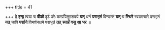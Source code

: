 +++
title = 41

+++
हे **इन्द्र** त्वया च **वीळौ** दृढे परैः कम्पयितुमशक्ये **यत्** धनं **पराभृतं** विन्यस्तं **यत्** च **स्थिरे** स्वयमचले पराभृतं **यत्** चापि **पर्शाने** विमर्शनक्षमे पराभृतं **तत्** **स्पार्हं** **वसु** **आ** **भर** ॥
